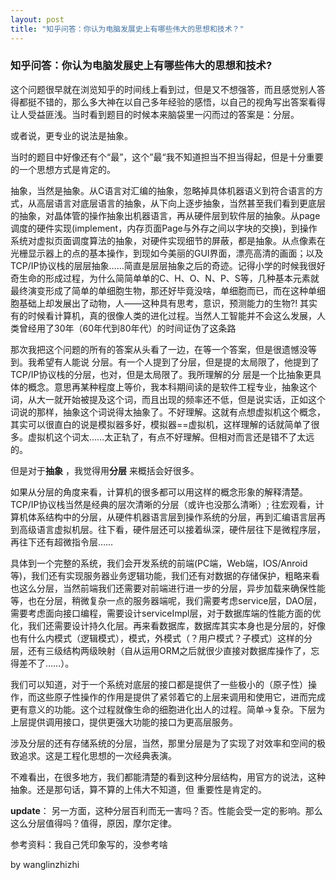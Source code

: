 ```yaml
---
layout: post
title: "知乎问答：你认为电脑发展史上有哪些伟大的思想和技术？"
---
```


###  知乎问答：你认为电脑发展史上有哪些伟大的思想和技术?



这个问题很早就在浏览知乎的时间线上看到过，但是又不想强答，而且感觉别人答得都挺不错的，那么多大神在以自己多年经验的感悟，以自己的视角写出答案看得让人受益匪浅。当时看到题目的时候本来脑袋里一闪而过的答案是：分层。

或者说，更专业的说法是抽象。

当时的题目中好像还有个“最”，这个”最“我不知道担当不担当得起，但是十分重要的一个思想方式是肯定的。

抽象，当然是抽象。从C语言对汇编的抽象，忽略掉具体机器语义到符合语言的方式，从高层语言对底层语言的抽象，从下向上逐步抽象，当然甚至我们看到更底层的抽象，对晶体管的操作抽象出机器语言，再从硬件层到软件层的抽象。从page调度的硬件实现(implement，内存页面Page与外存之间以字块的交换)，到操作系统对虚拟页面调度算法的抽象，对硬件实现细节的屏蔽，都是抽象。从点像素在光栅显示器上的点的基本操作，到现如今美丽的GUI界面，漂亮高清的画面；以及TCP/IP协议栈的层层抽象……简直是层层抽象之后的奇迹。记得小学的时候我很好奇生命的形成过程，为什么简简单单的C、H、O、N、P、S等，几种基本元素就最终演变形成了简单的单细胞生物，那还好毕竟没啥，单细胞而已，而在这种单细胞基础上却发展出了动物，人——这种具有思考，意识，预测能力的生物?! 其实有的时候看计算机，真的很像人类的进化过程。当然人工智能并不会这么发展，人类曾经用了30年（60年代到80年代）的时间证伪了这条路

那次我把这个问题的所有的答案从头看了一边，在等一个答案，但是很遗憾没等到。我希望有人能说 分层。有一个人提到了分层，但是提的太局限了，他提到了TCP/IP协议栈的分层，也对，但是太局限了。我所理解的分 层是一个比抽象更具体的概念。意思再某种程度上等价，我本科期间读的是软件工程专业，抽象这个词，从大一就开始被提及这个词，而且出现的频率还不低，但是说实话，正如这个词说的那样，抽象这个词说得太抽象了。不好理解。这就有点想虚拟机这个概念，其实可以很直白的说是模拟器多好，模拟器==虚拟机，这样理解的话就简单了很多。虚拟机这个词太……太正轨了，有点不好理解。但相对而言还是错不了太远的。

但是对于**抽象** ，我觉得用**分层** 来概括会好很多。

如果从分层的角度来看，计算机的很多都可以用这样的概念形象的解释清楚。TCP/IP协议栈当然是经典的层次清晰的分层（或许也没那么清晰）; 往宏观看，计算机体系结构中的分层，从硬件机器语言层到操作系统的分层，再到汇编语言层再到高级语言虚拟机层。往下看，硬件层还可以接着纵深，硬件层往下是微程序层，再往下还有超微指令层……

具体到一个完整的系统，我们会开发系统的前端(PC端，Web端，IOS/Anroid 等)，我们还有实现服务器业务逻辑功能，我们还有对数据的存储保护，粗略来看也这么分层，当然前端我们还需要对前端进行进一步的分层，异步加载来确保性能等，也在分层，稍微复杂一点的服务器端呢，我们需要考虑service层，DAO层，需要考虑面向接口编程，需要设计serviceImpl层，对于数据库端的性能方面的优化，我们还需要设计持久化层。再来看数据库，数据库其实本身也是分层的，好像也有什么内模式（逻辑模式），模式，外模式（？用户模式？子模式）这样的分层，还有三级结构两级映射（自从运用ORM之后就很少直接对数据库操作了，忘得差不了……）。

我们可以知道，对于一个系统对底层的接口都是提供了一些极小的（原子性）操作，而这些原子性操作的作用是提供了紧邻着它的上层来调用和使用它，进而完成更有意义的功能。这个过程就像生命的细胞进化出人的过程。简单->复杂。下层为上层提供调用接口，提供更强大功能的接口为更高层服务。

涉及分层的还有存储系统的分层，当然，那里分层是为了实现了对效率和空间的极致追求。这是工程化思想的一次经典表演。

不难看出，在很多地方，我们都能清楚的看到这种分层结构，用官方的说法，这种抽象。还是那句话，算不算的上伟大不知道，但 重要性是肯定的。



**update**： 另一方面，这种分层百利而无一害吗？否。性能会受一定的影响。那么这么分层值得吗？值得，原因，摩尔定律。





参考资料：我自己凭印象写的，没参考啥





by wanglinzhizhi